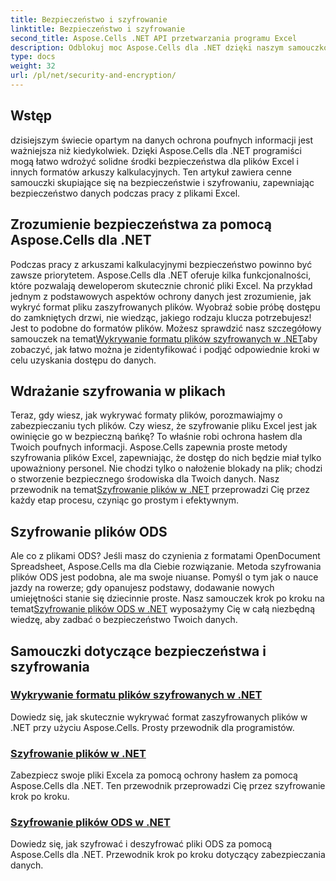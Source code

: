```yaml
---
title: Bezpieczeństwo i szyfrowanie
linktitle: Bezpieczeństwo i szyfrowanie
second_title: Aspose.Cells .NET API przetwarzania programu Excel
description: Odblokuj moc Aspose.Cells dla .NET dzięki naszym samouczkom na temat bezpieczeństwa i szyfrowania. Naucz się bez wysiłku wykrywać i szyfrować pliki.
type: docs
weight: 32
url: /pl/net/security-and-encryption/
---
```

## Wstęp

dzisiejszym świecie opartym na danych ochrona poufnych informacji jest ważniejsza niż kiedykolwiek. Dzięki Aspose.Cells dla .NET programiści mogą łatwo wdrożyć solidne środki bezpieczeństwa dla plików Excel i innych formatów arkuszy kalkulacyjnych. Ten artykuł zawiera cenne samouczki skupiające się na bezpieczeństwie i szyfrowaniu, zapewniając bezpieczeństwo danych podczas pracy z plikami Excel.

## Zrozumienie bezpieczeństwa za pomocą Aspose.Cells dla .NET

 Podczas pracy z arkuszami kalkulacyjnymi bezpieczeństwo powinno być zawsze priorytetem. Aspose.Cells dla .NET oferuje kilka funkcjonalności, które pozwalają deweloperom skutecznie chronić pliki Excel. Na przykład jednym z podstawowych aspektów ochrony danych jest zrozumienie, jak wykryć format pliku zaszyfrowanych plików. Wyobraź sobie próbę dostępu do zamkniętych drzwi, nie wiedząc, jakiego rodzaju klucza potrzebujesz! Jest to podobne do formatów plików. Możesz sprawdzić nasz szczegółowy samouczek na temat[Wykrywanie formatu plików szyfrowanych w .NET](./detect-file-format-of-encrypted-files/)aby zobaczyć, jak łatwo można je zidentyfikować i podjąć odpowiednie kroki w celu uzyskania dostępu do danych.

## Wdrażanie szyfrowania w plikach

 Teraz, gdy wiesz, jak wykrywać formaty plików, porozmawiajmy o zabezpieczaniu tych plików. Czy wiesz, że szyfrowanie pliku Excel jest jak owinięcie go w bezpieczną bańkę? To właśnie robi ochrona hasłem dla Twoich poufnych informacji. Aspose.Cells zapewnia proste metody szyfrowania plików Excel, zapewniając, że dostęp do nich będzie miał tylko upoważniony personel. Nie chodzi tylko o nałożenie blokady na plik; chodzi o stworzenie bezpiecznego środowiska dla Twoich danych. Nasz przewodnik na temat[Szyfrowanie plików w .NET](./encrypting-files/) przeprowadzi Cię przez każdy etap procesu, czyniąc go prostym i efektywnym.

## Szyfrowanie plików ODS

Ale co z plikami ODS? Jeśli masz do czynienia z formatami OpenDocument Spreadsheet, Aspose.Cells ma dla Ciebie rozwiązanie. Metoda szyfrowania plików ODS jest podobna, ale ma swoje niuanse. Pomyśl o tym jak o nauce jazdy na rowerze; gdy opanujesz podstawy, dodawanie nowych umiejętności stanie się dziecinnie proste. Nasz samouczek krok po kroku na temat[Szyfrowanie plików ODS w .NET](./encrypting-ods-files/) wyposażymy Cię w całą niezbędną wiedzę, aby zadbać o bezpieczeństwo Twoich danych.

## Samouczki dotyczące bezpieczeństwa i szyfrowania
### [Wykrywanie formatu plików szyfrowanych w .NET](./detect-file-format-of-encrypted-files/)
Dowiedz się, jak skutecznie wykrywać format zaszyfrowanych plików w .NET przy użyciu Aspose.Cells. Prosty przewodnik dla programistów.
### [Szyfrowanie plików w .NET](./encrypting-files/)
Zabezpiecz swoje pliki Excela za pomocą ochrony hasłem za pomocą Aspose.Cells dla .NET. Ten przewodnik przeprowadzi Cię przez szyfrowanie krok po kroku.
### [Szyfrowanie plików ODS w .NET](./encrypting-ods-files/)
Dowiedz się, jak szyfrować i deszyfrować pliki ODS za pomocą Aspose.Cells dla .NET. Przewodnik krok po kroku dotyczący zabezpieczania danych.